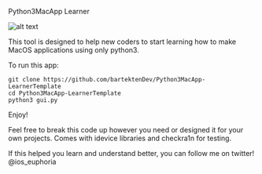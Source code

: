 
Python3MacApp Learner

![alt text](https://github.com/Laurin226/applera1n_bypass/blob/main/demoimg.png)

This tool is designed to help new coders to start learning how to make MacOS applications
using only python3. 


To run this app:
```
git clone https://github.com/bartektenDev/Python3MacApp-LearnerTemplate
cd Python3MacApp-LearnerTemplate
python3 gui.py
```

Enjoy!

Feel free to break this code up however you need or designed it for your own projects.
Comes with idevice libraries and checkra1n for testing.

If this helped you learn and understand better, you can follow me on twitter!
@ios_euphoria
